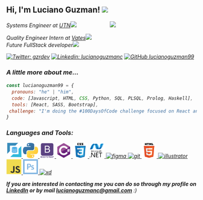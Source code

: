 <h2> Hi, I'm Luciano Guzman! <img src="https://media.giphy.com/media/mGcNjsfWAjY5AEZNw6/giphy.gif" width="50"></h2>
<img align='right' src="https://media3.giphy.com/media/VTtANKl0beDFQRLDTh/giphy.gif?cid=790b76115bfae23d12e9edd6409aca2e43421af59aec25b6&rid=giphy.gif&ct=g" width="230">
<p><em>Systems Engineer at <a href="https://utn.edu.ar/es/">UTN</a><img src="https://media.giphy.com/media/fYSnHlufseco8Fh93Z/giphy.gif" width="30">
<p><em>Quality Engineer Intern at <a href="https://www.vates.com/">Vates</a><img src="https://media1.giphy.com/media/gw3IWyGkC0rsazTi/giphy.gif?cid=ecf05e47zjwkgqps3493i6g8t05odcfj6dap21kjrpsrsu41&rid=giphy.gif&ct=g" width="30"></br>
Future FullStack developer<img src="https://media.giphy.com/media/WUlplcMpOCEmTGBtBW/giphy.gif" width="30"> 
</em></p>

[![Twitter: gzrdev](https://img.shields.io/twitter/follow/gzrdev?style=social)](https://twitter.com/gzrdev)
[![Linkedin: lucianoguzmanc](https://img.shields.io/badge/-lucianoguzmanc-blue?style=flat-square&logo=Linkedin&logoColor=white&link=https://www.linkedin.com/in/lucianoguzmanc/)](https://www.linkedin.com/in/lucianoguzmanc/)
[![GitHub lucianoguzman99](https://img.shields.io/github/followers/lucianoguzman99?label=follow&style=social)](https://github.com/lucianoguzman99)


### <!--<img src="" width="50">--> A little more about me...  

```javascript
const lucianoguzman99 = {
  pronouns: "he" | "him",
  code: [Javascript, HTML, CSS, Python, SQL, PLSQL, Prolog, Haskell],
  tools: [React, SASS, Bootstrap],
 challenge: "I'm doing the #100DaysOfCode challenge focused on React an JavaScript"
}
```
<h3 align="left">Languages and Tools:</h3>
<p align="left"> 

<a href="https://www.python.org/" target="_blank"> <img src="https://raw.githubusercontent.com/cmeeren/Facil/master/logo/facil-logo-docs.png" alt="SQL" width="40" height="40"/>
<a href="https://www.w3schools.com/sql/default.Asp" target="_blank"> <img src="https://raw.githubusercontent.com/sabbirmollah/sabbirmollah/master/img/python.png" alt="python" width="40" height="40"/> <a href="https://getbootstrap.com" target="_blank"> <img src="https://raw.githubusercontent.com/devicons/devicon/master/icons/bootstrap/bootstrap-plain-wordmark.svg" alt="bootstrap" width="40" height="40"/> </a> <a href="https://www.w3schools.com/cs/" target="_blank"> <img src="https://raw.githubusercontent.com/devicons/devicon/master/icons/csharp/csharp-original.svg" alt="csharp" width="40" height="40"/> </a> <a href="https://www.w3schools.com/css/" target="_blank"> <img src="https://raw.githubusercontent.com/devicons/devicon/master/icons/css3/css3-original-wordmark.svg" alt="css3" width="40" height="40"/> </a> <a href="https://dotnet.microsoft.com/" target="_blank"> <img src="https://raw.githubusercontent.com/devicons/devicon/master/icons/dot-net/dot-net-original-wordmark.svg" alt="dotnet" width="40" height="40"/> </a> <a href="https://www.figma.com/" target="_blank"> <img src="https://www.vectorlogo.zone/logos/figma/figma-icon.svg" alt="figma" width="40" height="40"/> </a> <a href="https://git-scm.com/" target="_blank"> <img src="https://www.vectorlogo.zone/logos/git-scm/git-scm-icon.svg" alt="git" width="40" height="40"/> </a> <a href="https://www.w3.org/html/" target="_blank"> <img src="https://raw.githubusercontent.com/devicons/devicon/master/icons/html5/html5-original-wordmark.svg" alt="html5" width="40" height="40"/> </a> <a href="https://www.adobe.com/in/products/illustrator.html" target="_blank"> <img src="https://www.vectorlogo.zone/logos/adobe_illustrator/adobe_illustrator-icon.svg" alt="illustrator" width="40" height="40"/> </a> <a href="https://developer.mozilla.org/en-US/docs/Web/JavaScript" target="_blank"> <img src="https://raw.githubusercontent.com/devicons/devicon/master/icons/javascript/javascript-original.svg" alt="javascript" width="40" height="40"/> </a> <a href="https://www.photoshop.com/en" target="_blank"> <img src="https://raw.githubusercontent.com/devicons/devicon/master/icons/photoshop/photoshop-line.svg" alt="photoshop" width="40" height="40"/> </a>  <a href="https://www.adobe.com/products/xd.html" target="_blank"> <img src="https://cdn.worldvectorlogo.com/logos/adobe-xd.svg" alt="xd" width="40" height="40"/> </a> </p>
<em><b>If you are interested in contacting me you can do so through my profile on [LinkedIn](https://www.linkedin.com/in/lucianoguzmanc/) or by mail </b> <b> lucianoguzmanc@gmail.com </b> :)</em> <!--<img src="" width="60">-->

<!--<img src="images/snk.svg" alt="snk">-->

